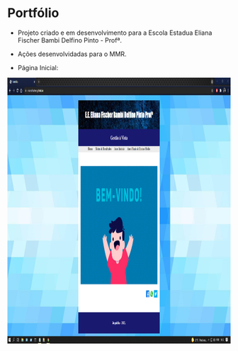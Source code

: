 # Portfólio 

- Projeto criado e em desenvolvimento para a Escola Estadua Eliana Fischer Bambi Delfino Pinto - Profª.

- Ações desenvolvidadas para o MMR.

- Página Inicial:

<img width="600" height="600" src="https://github.com/t-Kurnik/portfolio-escola-/blob/main/site-imagens/home.PNG">


